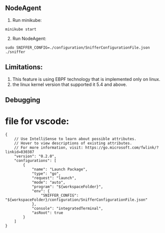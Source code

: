 ## NodeAgent

1. Run minikube:

```
minikube start
```

2. Run NodeAgent:

```
sudo SNIFFER_CONFIG=./configuration/SnifferConfigurationFile.json ./sniffer
```

## Limitations:
1. This feature is using EBPF technology that is implemented only on linux.
2. the linux kernel version that supported it 5.4 and above.


## Debugging
# file for vscode:
```
{
    // Use IntelliSense to learn about possible attributes.
    // Hover to view descriptions of existing attributes.
    // For more information, visit: https://go.microsoft.com/fwlink/?linkid=830387
    "version": "0.2.0",
    "configurations": [
        {
            "name": "Launch Package",
            "type": "go",
            "request": "launch",
            "mode": "auto",
            "program": "${workspaceFolder}", 
            "env": {
                "SNIFFER_CONFIG": "${workspaceFolder}/configuration/SnifferConfigurationFile.json"
            },
            "console": "integratedTerminal",
            "asRoot": true
        }
    ]
}

```

